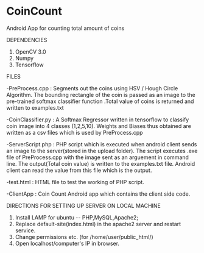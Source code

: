# CoinCount
Android App for counting total amount of coins

DEPENDENCIES

1. OpenCV 3.0
2. Numpy
3. Tensorflow

FILES

-PreProcess.cpp : Segments out the coins using HSV / Hough Circle Algorithm. The bounding rectangle of the coin is passed as an image to the pre-trained softmax classifier function .Total value of coins is returned and written to examples.txt

-CoinClassifier.py : A Softmax Regressor written in tensorflow to classify coin image into 4 classes (1,2,5,10). Weights and Biases thus obtained are written as a csv files which is used by PreProcess.cpp

-ServerScript.php : PHP script which is executed when android client sends an image to the server(stored in the upload folder). The script executes .exe file of PreProcess.cpp with the image sent as an arguement in command line. The output(Total coin value) is written to the examples.txt file. Android client can read the value from this file which is the output.

-test.html : HTML file to test the working of PHP script.

-ClientApp : Coin Count Android app which contains the client side code.




DIRECTIONS FOR SETTING UP SERVER ON LOCAL MACHINE

1. Install LAMP for ubuntu -- PHP,MySQL,Apache2;
2. Replace default-site(index.html) in the apache2 server and restart service.
3. Change permissions etc. (for /home/user/public_html/)
4. Open localhost/computer's IP in browser.








